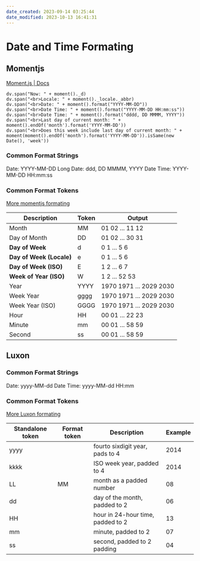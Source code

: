 ```yaml
---
date_created: 2023-09-14 03:25:44
date_modified: 2023-10-13 16:41:31
---
```

# Date and Time Formating

## Momentjs

[Moment.js | Docs](https://momentjs.com/docs/#/displaying/format/)

```dataviewjs
dv.span("Now: " + moment()._d)
dv.span("<br>Locale: " + moment()._locale._abbr)
dv.span("<br>Date: " + moment().format("YYYY-MM-DD"))
dv.span("<br>Date Time: " + moment().format("YYYY-MM-DD HH:mm:ss"))
dv.span("<br>Date Time: " + moment().format("dddd, DD MMMM, YYYY"))
dv.span("<br>Last day of current month: " + moment().endOf('month').format('YYYY-MM-DD'))
dv.span("<br>Does this week include last day of current month: " + moment(moment().endOf('month').format('YYYY-MM-DD')).isSame(new Date(), 'week'))
```

### Common Format Strings

Date: YYYY-MM-DD
Long Date: ddd, DD MMMM, YYYY
Date Time: YYYY-MM-DD HH:mm:ss

### Common Format Tokens

[More momentjs formating](https://momentjscom.readthedocs.io/en/latest/moment/04-displaying/01-format/)

| Description              | Token | Output                  |
| ------------------------ | ----- | ----------------------- |
| Month                    | MM    | 01 02 ... 11 12         |
| Day of Month             | DD    | 01 02 ... 30 31         |
| **Day of Week**          | d     | 0 1 ... 5 6             |
| **Day of Week (Locale)** | e     | 0 1 ... 5 6             |
| **Day of Week (ISO)**    | E     | 1 2 ... 6 7             |
| **Week of Year (ISO)**   | W     | 1 2 ... 52 53           |
| Year                     | YYYY  | 1970 1971 ... 2029 2030 |
| Week Year                | gggg  | 1970 1971 ... 2029 2030 |
| Week Year (ISO)          | GGGG  | 1970 1971 ... 2029 2030 |
| Hour                     | HH    | 00 01 ... 22 23         |
| Minute                   | mm    | 00 01 ... 58 59         |
| Second                   | ss    | 00 01 ... 58 59         |

## Luxon

### Common Format Strings

Date: yyyy-MM-dd
Date Time: yyyy-MM-dd HH:mm

### Common Format Tokens

[More Luxon formating](https://moment.github.io/luxon/#/formatting)

| Standalone token | Format token | Description                         | Example |
| ---------------- | ------------ | ----------------------------------- | ------- |
| yyyy             |              | fourto sixdigit year, pads to 4 | 2014    |
| kkkk             |              | ISO week year, padded to 4          | 2014    |
| LL               | MM           | month as a padded number            | 08      |
| dd               |              | day of the month, padded to 2       | 06      |
| HH               |              | hour in 24-hour time, padded to 2   | 13      |
| mm               |              | minute, padded to 2                 | 07      |
| ss               |              | second, padded to 2 padding         | 04      |
